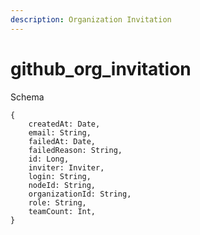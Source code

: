 ```yaml
---
description: Organization Invitation
---
```


# github_org_invitation

Schema
```
{
	createdAt: Date,
	email: String,
	failedAt: Date,
	failedReason: String,
	id: Long,
	inviter: Inviter,
	login: String,
	nodeId: String,
	organizationId: String,
	role: String,
	teamCount: Int,
}
```
